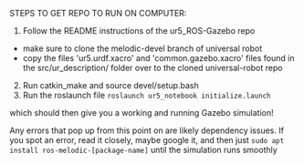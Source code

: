 STEPS TO GET REPO TO RUN ON COMPUTER:

1. Follow the README instructions of the ur5_ROS-Gazebo repo
  - make sure to clone the melodic-devel branch of universal robot
  - copy the files 'ur5.urdf.xacro' and 'common.gazebo.xacro' files found in the src/ur_description/
  folder over to the cloned universal-robot repo

2. Run catkin_make and source devel/setup.bash
3. Run the roslaunch file
`roslaunch ur5_notebook initialize.launch`

which should then give you a working and running Gazebo simulation!

Any errors that pop up from this point on are likely dependency issues. If you spot an error, read it closely,
maybe google it, and then just
`sudo apt install ros-melodic-[package-name]`
until the simulation runs smoothly
